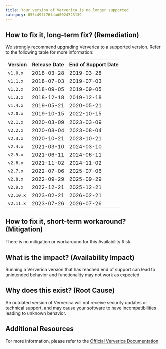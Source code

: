```yaml
---
title: Your version of Ververica is no longer supported
category: 655c49ff76fdad0024723139
---
```


## How to fix it, long-term fix? (Remediation)

We strongly recommend upgrading Ververica to a supported version. Refer to the following table for more information:

| Version   | Release Date | End of Support Date |
| --------- | ------------ | ------------------- |
| `v1.0.x`  | 2018-03-28   | 2019-03-28          |
| `v1.1.x`  | 2018-07-03   | 2019-07-03          |
| `v1.2.x`  | 2018-09-05   | 2019-09-05          |
| `v1.3.x`  | 2018-12-18   | 2019-12-18          |
| `v1.4.x`  | 2019-05-21   | 2020-05-21          |
| `v2.0.x`  | 2019-10-15   | 2022-10-15          |
| `v2.1.x`  | 2020-03-09   | 2023-03-09          |
| `v2.2.x`  | 2020-08-04   | 2023-08-04          |
| `v2.3.x`  | 2020-10-21   | 2023-10-21          |
| `v2.4.x`  | 2021-03-10   | 2024-03-10          |
| `v2.5.x`  | 2021-06-11   | 2024-06-11          |
| `v2.6.x`  | 2021-11-02   | 2024-11-02          |
| `v2.7.x`  | 2022-07-06   | 2025-07-06          |
| `v2.8.x`  | 2022-09-29   | 2025-09-29          |
| `v2.9.x`  | 2022-12-21   | 2025-12-21          |
| `v2.10.x` | 2023-02-21   | 2026-02-21          |
| `v2.11.x` | 2023-07-26   | 2026-07-26          |

## How to fix it, short-term workaround? (Mitigation)

There is no mitigation or workaround for this Availability Risk.

## What is the impact? (Availability Impact)

Running a Ververica version that has reached end of support can lead to unintended behavior and functionality may not work as expected.

## Why does this exist? (Root Cause)

An outdated version of Ververica will not receive security updates or technical support, and may cause your software to have incompatibilities leading to unknown behavior.

## Additional Resources

For more information, please refer to the [Official Ververica Documentation](https://docs.ververica.com/installation/versions/stream.html#ververica-platform-versions).